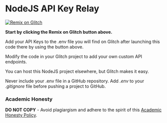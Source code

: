# NodeJS API Key Relay

[![Remix on Glitch](https://cdn.glitch.com/2703baf2-b643-4da7-ab91-7ee2a2d00b5b%2Fremix-button.svg)](https://glitch.com/edit/#!/import/github/gitdagray/node_api_key_relay)

**Start by clicking the Remix on Glitch button above.**

Add your API Keys to the .env file you will find on Glitch after launching this code there by using the button above.

Modify the code in your Glitch project to add your own custom API endpoints.

You can host this NodeJS project elsewhere, but Glitch makes it easy.

Never include your .env file in a GitHub repository. Add _.env_ to your _.gitignore_ file before pushing a project to GitHub.

### Academic Honesty

**DO NOT COPY** - Avoid plagiargism and adhere to the spirit of this [Academic Honesty Policy](https://www.freecodecamp.org/news/academic-honesty-policy/).
